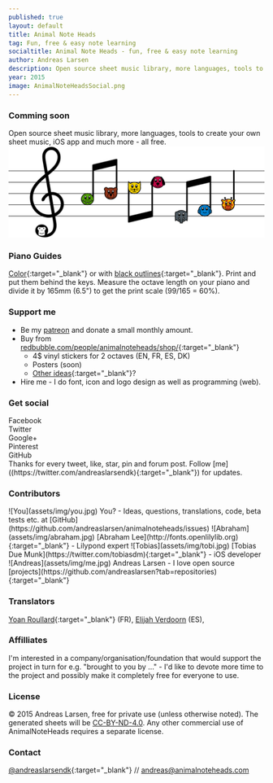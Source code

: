 ```yaml
---
published: true
layout: default
title: Animal Note Heads
tag: Fun, free & easy note learning
socialtitle: Animal Note Heads - fun, free & easy note learning
author: Andreas Larsen
description: Open source sheet music library, more languages, tools to create your own sheet music, iOS app and much more - all free. 
year: 2015
image: AnimalNoteHeadsSocial.png
---
```


### Comming soon

Open source sheet music library, more languages, tools to create your own sheet music, iOS app and much more - all free.
![AnimalNoteHeadsMockup](assets/img/AnimalNoteHeadsMockup.png)

### Piano Guides

[Color](assets/pdf/AnimalNoteHeads-keys-en-A4.pdf){:target="_blank"} or with [black outlines](assets/pdf/AnimalNoteHeads-keys-en-bw-A4.pdf){:target="_blank"}. Print and put them behind the keys. Measure the octave length on your piano and divide it by 165mm (6.5") to get the print scale (99/165 = 60%).

### Support me

* Be my [patreon](https://www.patreon.com/andreaslarsen) and donate a small monthly amount.  
* Buy from [redbubble.com/people/animalnoteheads/shop/](http://www.redbubble.com/people/animalnoteheads/shop/){:target="_blank"}
  * 4$ vinyl stickers for 2 octaves (EN, FR, ES, DK)
  * Posters (soon)
  * [Other ideas](https://github.com/andreaslarsen/animalnoteheads/issues/9){:target="_blank"}?
* Hire me - I do font, icon and logo design as well as programming (web).

### Get social

<div class="social-likes">
  <div class="facebook" title="Share link on Facebook">Facebook</div>
  <div class="twitter" data-via="andreaslarsendk" data-hashtags="AnimalNoteHeads" title="Share link on Twitter">Twitter</div>
  <div class="plusone" title="Share link on Google+">Google+</div>
  <div class="pinterest" title="Share image on Pinterest" data-media="https://raw.githubusercontent.com/andreaslarsen/animalnoteheads/gh-pages/assets/img/AnimalNoteHeadsMockup.png">Pinterest</div>
  <div class="github" title="Star on GitHub">GitHub</div>
</div>
Thanks for every tweet, like, star, pin and forum post. Follow [me]((https://twitter.com/andreaslarsendk){:target="_blank"}) for updates.


### Contributors
<span id="contri">
![You](assets/img/you.jpg) You? - Ideas, questions, translations, code, beta tests etc. at [GitHub](https://github.com/andreaslarsen/animalnoteheads/issues)  
![Abraham](assets/img/abraham.jpg) [Abraham Lee](http://fonts.openlilylib.org){:target="_blank"} - Lilypond expert  
![Tobias](assets/img/tobi.jpg) [Tobias Due Munk](https://twitter.com/tobiasdm){:target="_blank"} - iOS developer  
![Andreas](assets/img/me.jpg) Andreas Larsen - I love open source [projects](https://github.com/andreaslarsen?tab=repositories){:target="_blank"}
</span>

### Translators
[Yoan Roullard](http://yoanroullard.fr){:target="_blank"} (FR), [Elijah Verdoorn](https://twitter.com/elijahverdoorn) (ES), 

### Affilliates
I'm interested in a company/organisation/foundation that would support the project in turn for e.g. "brought to you by ..." - I'd like to devote more time to the project and possibly make it completely free for everyone to use.

### License
© 2015 Andreas Larsen, free for private use (unless otherwise noted). The generated sheets will be [CC-BY-ND-4.0](https://creativecommons.org/licenses/by-nd/4.0/). Any other commercial use of AnimalNoteHeads requires a separate license.

### Contact
[@andreaslarsendk](https://twitter.com/andreaslarsendk){:target="_blank"} // [andreas@animalnoteheads.com](mailto:andreas@animalnoteheads.com)